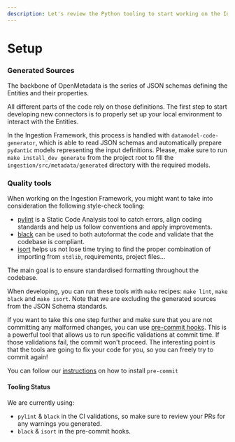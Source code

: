 ```yaml
---
description: Let's review the Python tooling to start working on the Ingestion Framework.
---
```


# Setup

### Generated Sources

The backbone of OpenMetadata is the series of JSON schemas defining the Entities and their properties.

All different parts of the code rely on those definitions. The first step to start developing new connectors is to properly set up your local environment to interact with the Entities.

In the Ingestion Framework, this process is handled with `datamodel-code-generator`, which is able to read JSON schemas and automatically prepare `pydantic` models representing the input definitions. Please, make sure to run `make install_dev generate` from the project root to fill the `ingestion/src/metadata/generated` directory with the required models.

### Quality tools

When working on the Ingestion Framework, you might want to take into consideration the following style-check tooling:

* [pylint](https://www.pylint.org) is a Static Code Analysis tool to catch errors, align coding standards and help us follow conventions and apply improvements.
* [black](https://black.readthedocs.io/en/stable/) can be used to both autoformat the code and validate that the codebase is compliant.
* [isort](https://pycqa.github.io/isort/) helps us not lose time trying to find the proper combination of importing from `stdlib`, requirements, project files…

The main goal is to ensure standardised formatting throughout the codebase.

When developing, you can run these tools with `make` recipes: `make lint`, `make black` and `make isort`. Note that we are excluding the generated sources from the JSON Schema standards.

If you want to take this one step further and make sure that you are not committing any malformed changes, you can use [pre-commit hooks](https://pre-commit.com). This is a powerful tool that allows us to run specific validations at commit time. If those validations fail, the commit won't proceed. The interesting point is that the tools are going to fix your code for you, so you can freely try to commit again!

You can follow our [instructions](build-code-run-tests.md#coding-style) on how to install `pre-commit`

#### Tooling Status

We are currently using:

* `pylint` & `black` in the CI validations, so make sure to review your PRs for any warnings you generated.
* `black` & `isort` in the pre-commit hooks.
